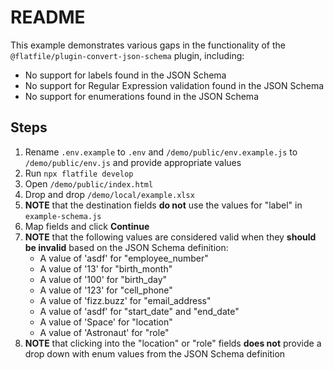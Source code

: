 # README

This example demonstrates various gaps in the functionality of the `@flatfile/plugin-convert-json-schema` plugin, including:

* No support for labels found in the JSON Schema
* No support for Regular Expression validation found in the JSON Schema
* No support for enumerations found in the JSON Schema

## Steps

1. Rename `.env.example` to `.env` and `/demo/public/env.example.js` to `/demo/public/env.js` and provide appropriate values
2. Run `npx flatfile develop`
3. Open `/demo/public/index.html`
4. Drop and drop `/demo/local/example.xlsx`
5. **NOTE** that the destination fields **do not** use the values for "label" in `example-schema.js`
6. Map fields and click **Continue**
7. **NOTE** that the following values are considered valid when they **should be invalid** based on the JSON Schema definition:
    * A value of 'asdf' for "employee_number"
    * A value of '13' for "birth_month"
    * A value of '100' for "birth_day"
    * A value of '123' for "cell_phone"
    * A value of 'fizz.buzz' for "email_address"
    * A value of 'asdf' for "start_date" and "end_date"
    * A value of 'Space' for "location"
    * A value of 'Astronaut' for "role"
8. **NOTE** that clicking into the "location" or "role" fields **does not** provide a drop down with enum values from the JSON Schema definition
